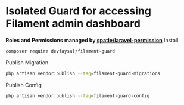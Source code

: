 # Isolated Guard for accessing Filament admin dashboard
**Roles and Permissions managed by [spatie/laravel-permission](https://github.com/spatie/laravel-permission)**
Install
```bash
composer require devfaysal/filament-guard
```

Publish Migration
```bash
php artisan vendor:publish --tag=filament-guard-migrations
```

Publish Config
```bash
php artisan vendor:publish --tag=filament-guard-config
```

